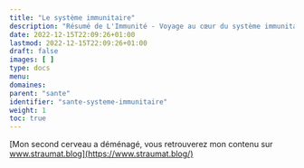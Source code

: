 ```yaml
---
title: "Le système immunitaire"
description: "Résumé de L'Immunité - Voyage au cœur du système immunitaire' par Philipp Dettmer"
date: 2022-12-15T22:09:26+01:00
lastmod: 2022-12-15T22:09:26+01:00
draft: false
images: [ ]
type: docs
menu:
domaines:
parent: "sante"
identifier: "sante-systeme-immunitaire"
weight: 1
toc: true
---
```


[Mon second cerveau a déménagé, vous retrouverez mon contenu sur www.straumat.blog](https://www.straumat.blog/)
